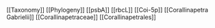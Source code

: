 [[Taxonomy]]
[[Phylogeny]]
[[psbA]]
[[rbcL]]
[[Coi-5p]]
[[Corallinapetra Gabrielii]]
[[Corallinapetraceae]]
[[Corallinapetrales]]

